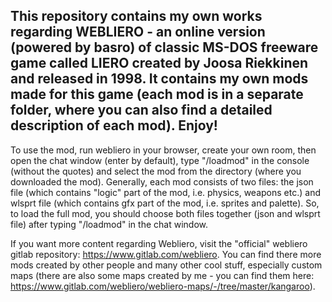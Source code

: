 This repository contains my own works regarding WEBLIERO - an online version (powered by basro) of classic MS-DOS freeware game called LIERO created by Joosa Riekkinen and released in 1998. It contains my own mods made for this game (each mod is in a separate folder, where you can also find a detailed description of each mod). Enjoy!
---------------------------------------------------
To use the mod, run webliero in your browser, create your own room, then open the chat window (enter by default), type "/loadmod" in the console (without the quotes) and select the mod from the directory (where you downloaded the mod). Generally, each mod consists of two files: the json file (which contains "logic" part of the mod, i.e. physics, weapons etc.) and wlsprt file (which contains gfx part of the mod, i.e. sprites and palette). So, to load the full mod, you should choose both files together (json and wlsprt file) after typing "/loadmod" in the chat window.

If you want more content regarding Webliero, visit the "official" webliero gitlab repository: https://www.gitlab.com/webliero. You can find there more mods created by other people and many other cool stuff, especially custom maps (there are also some maps created by me - you can find them here: https://www.gitlab.com/webliero/webliero-maps/-/tree/master/kangaroo).
